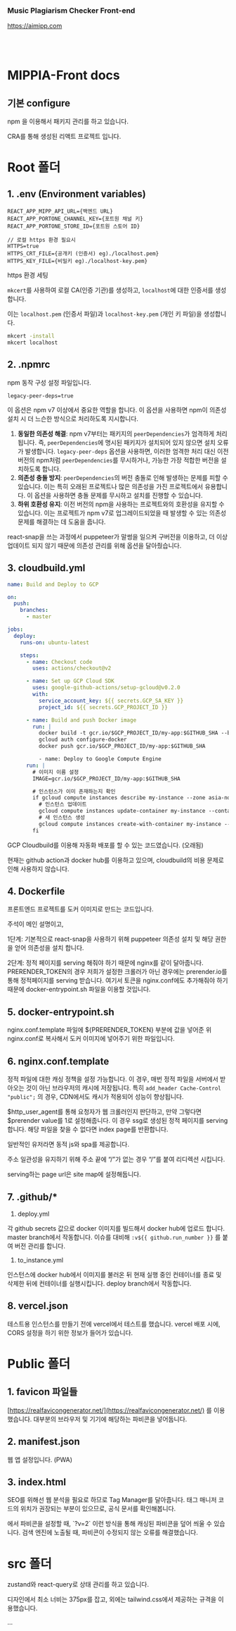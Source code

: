 ### Music Plagiarism Checker Front-end

https://aimipp.com

<br/>
<br/>

# MIPPIA-Front docs

## 기본 configure

npm 을 이용해서 패키지 관리를 하고 있습니다.

CRA를 통해 생성된 리액트 프로젝트 입니다.

# Root 폴더

## 1. .env (Environment variables)

```
REACT_APP_MIPP_API_URL={백엔드 URL}
REACT_APP_PORTONE_CHANNEL_KEY={포트원 채널 키}
REACT_APP_PORTONE_STORE_ID={포트원 스토어 ID}

// 로컬 https 환경 필요시
HTTPS=true
HTTPS_CRT_FILE={공개키 (인증서) eg)./localhost.pem}
HTTPS_KEY_FILE={비밀키 eg)./localhost-key.pem}

```

https 환경 세팅

`mkcert`를 사용하여 로컬 CA(인증 기관)를 생성하고, `localhost`에 대한 인증서를 생성합니다.

이는 `localhost.pem` (인증서 파일)과 `localhost-key.pem` (개인 키 파일)을 생성합니다.

```bash
mkcert -install
mkcert localhost
```

## 2. .npmrc

npm 동작 구성 설정 파일입니다.

```
legacy-peer-deps=true
```

이 옵션은 npm v7 이상에서 중요한 역할을 합니다. 이 옵션을 사용하면 npm이 의존성 설치 시 더 느슨한 방식으로 처리하도록 지시합니다.

1. **동일한 의존성 해결**: npm v7부터는 패키지의 `peerDependencies`가 엄격하게 처리됩니다. 즉, `peerDependencies`에 명시된 패키지가 설치되어 있지 않으면 설치 오류가 발생합니다. `legacy-peer-deps` 옵션을 사용하면, 이러한 엄격한 처리 대신 이전 버전의 npm처럼 `peerDependencies`를 무시하거나, 가능한 가장 적합한 버전을 설치하도록 합니다.
2. **의존성 충돌 방지**: `peerDependencies`의 버전 충돌로 인해 발생하는 문제를 피할 수 있습니다. 이는 특히 오래된 프로젝트나 많은 의존성을 가진 프로젝트에서 유용합니다. 이 옵션을 사용하면 충돌 문제를 무시하고 설치를 진행할 수 있습니다.
3. **하위 호환성 유지**: 이전 버전의 npm을 사용하는 프로젝트와의 호환성을 유지할 수 있습니다. 이는 프로젝트가 npm v7로 업그레이드되었을 때 발생할 수 있는 의존성 문제를 해결하는 데 도움을 줍니다.

react-snap을 쓰는 과정에서 puppeteer가 말썽을 일으켜 구버전을 이용하고, 더 이상 업데이트 되지 않기 때문에 의존성 관리를 위해 옵션을 달아줬습니다.

## 3. cloudbuild.yml

```yaml
name: Build and Deploy to GCP

on:
  push:
    branches:
      - master

jobs:
  deploy:
    runs-on: ubuntu-latest

    steps:
      - name: Checkout code
        uses: actions/checkout@v2

      - name: Set up GCP Cloud SDK
        uses: google-github-actions/setup-gcloud@v0.2.0
        with:
          service_account_key: ${{ secrets.GCP_SA_KEY }}
          project_id: ${{ secrets.GCP_PROJECT_ID }}

      - name: Build and push Docker image
        run: |
          docker build -t gcr.io/$GCP_PROJECT_ID/my-app:$GITHUB_SHA --build-arg REACT_APP_MIPP_API_URL=${{ secrets.REACT_APP_MIPP_API_URL }} --build-arg REACT_APP_GOOGLE_CLIENT_ID=${{ secrets.REACT_APP_GOOGLE_CLIENT_ID }} .
          gcloud auth configure-docker
          docker push gcr.io/$GCP_PROJECT_ID/my-app:$GITHUB_SHA

          - name: Deploy to Google Compute Engine
      run: |
        # 이미지 이름 설정
        IMAGE=gcr.io/$GCP_PROJECT_ID/my-app:$GITHUB_SHA

        # 인스턴스가 이미 존재하는지 확인
        if gcloud compute instances describe my-instance --zone asia-northeast3-c 2>/dev/null; then
          # 인스턴스 업데이트
          gcloud compute instances update-container my-instance --container-image $IMAGE --zone asia-northeast3-c
          # 새 인스턴스 생성
          gcloud compute instances create-with-container my-instance --container-image $IMAGE --zone asia-northeast3-c
        fi

```

GCP Cloudbuild를 이용해 자동화 배포를 할 수 있는 코드였습니다. (오래됨)

현재는 github action과 docker hub를 이용하고 있으며, cloudbuild의 비용 문제로 인해 사용하지 않습니다.

## 4. Dockerfile

프론트엔드 프로젝트를 도커 이미지로 만드는 코드입니다.

주석이 메인 설명이고,

1단계: 기본적으로 react-snap을 사용하기 위해 puppeteer 의존성 설치 및 해당 권한을 얻어 의존성을 설치 합니다.

2단계: 정적 페이지를 serving 해줘야 하기 때문에 nginx를 같이 달아줍니다. PRERENDER_TOKEN의 경우 저희가 설정한 크롤러가 아닌 경우에는 prerender.io를 통해 정적페이지를 serving 받습니다. 여기서 토큰을 nginx.conf에도 추가해줘야 하기 때문에 docker-entrypoint.sh 파일을 이용할 것입니다.

## 5. docker-entrypoint.sh

nginx.conf.template 파일에 ${PRERENDER_TOKEN} 부분에 값을 넣어준 위 nginx.conf로 복사해서 도커 이미지에 넣어주기 위한 파일입니다.

## 6. nginx.conf.template

정적 파일에 대한 캐싱 정책을 설정 가능합니다. 이 경우, 매번 정적 파일을 서버에서 받아오는 것이 아닌 브라우저의 캐시에 저장됩니다. 특히 `add_header Cache-Control "public";` 의 경우, CDN에서도 캐시가 적용되어 성능이 향상됩니다.

$http_user_agent를 통해 요청자가 웹 크롤러인지 판단하고, 만약 그렇다면 $prerender value를 1로 설정해줍니다. 이 경우 ssg로 생성된 정적 페이지를 serving합니다. 해당 파일을 찾을 수 없다면 index page를 반환합니다.

일반적인 유저라면 동적 js와 spa를 제공합니다.

주소 일관성을 유지하기 위해 주소 끝에 “/”가 없는 경우 “/”를 붙여 리디렉션 시킵니다.

serving하는 page url은 site map에 설정해둡니다.

## 7. .github/\*

1. deploy.yml

각 github secrets 값으로 docker 이미지를 빌드해서 docker hub에 업로드 합니다. master branch에서 작동합니다. 이슈를 대비해 `:v${{ github.run_number }}` 를 붙여 버전 관리를 합니다.

1. to_instance.yml

인스턴스에 docker hub에서 이미지를 불러온 뒤 현재 실행 중인 컨테이너를 종료 및 삭제한 뒤에 컨테이너를 실행시킵니다. deploy branch에서 작동합니다.

## 8. vercel.json

테스트용 인스턴스를 만들기 전에 vercel에서 테스트를 했습니다. vercel 배포 시에, CORS 설정을 하기 위한 정보가 들어가 있습니다.

# Public 폴더

## 1. favicon 파일들

[https://realfavicongenerator.net/](https://realfavicongenerator.net/) 를 이용했습니다. 대부분의 브라우저 및 기기에 해당하는 파비콘을 넣어둡니다.

## 2. manifest.json

웹 앱 설정입니다. (PWA)

## 3. index.html

SEO를 위해선 웹 분석을 필요로 하므로 Tag Manager를 달아줍니다. 태그 매니저 코드의 위치가 권장되는 부분이 있으므로, 공식 문서를 확인해봅니다.

<link> 에서 파비콘을 설정할 때, `?v=2` 이런 방식을 통해 캐싱된 파비콘을 덮어 씌울 수 있습니다. 검색 엔진에 노출될 때, 파비콘이 수정되지 않는 오류를 해결했습니다.

# src 폴더

zustand와 react-query로 상태 관리를 하고 있습니다.

디자인에서 최소 너비는 375px를 잡고, 외에는 tailwind.css에서 제공하는 규격을 이용했습니다.

...
